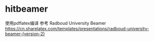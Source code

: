 # hitbeamer
使用pdflatex编译
参考 Radboud University Beamer https://cn.sharelatex.com/templates/presentations/radboud-university-beamer-(version-2)